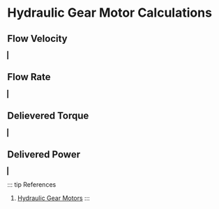 <script setup>
  import CalcEmbeder from '../components/calc-embeder.vue'

  const calcData0 = {
    title: 'Hydraulic Gear Motor Calculation - flow velocity', 
    calcUrl: 'c-20220910.205306635-e3d-06e4d8-507aff' 
  }
  
  const calcData1 = {
    title: 'Hydraulic Gear Motor Calculation - flow rate', 
    calcUrl: 'c-20220910.205406634-e3d-051410-538a98' 
  }

  const calcData2 = {
    title: 'Hydraulic Gear Motor Calculation - delivered torque', 
    calcUrl: 'c-20220910.205421606-e3d-0ef42f-5ceac3' 
  }

  const calcData3 = {
    title: 'Hydraulic Gear Motor Calculation - delivered power', 
    calcUrl: 'c-20220910.205436312-e3d-020483-537812' 
  }
</script>

# Hydraulic Gear Motor Calculations
## Flow Velocity

<CalcEmbeder :calcData="calcData0"
  width="100%" :iframeHeight="350" style="border:1px solid black;">
</CalcEmbeder>

## Flow Rate

<CalcEmbeder :calcData="calcData1"
  width="100%" :iframeHeight="350" style="border:1px solid black;">
</CalcEmbeder>

## Delievered Torque

<CalcEmbeder :calcData="calcData2"
  width="100%" :iframeHeight="350" style="border:1px solid black;">
</CalcEmbeder>

## Delivered Power

<CalcEmbeder :calcData="calcData3"
  width="100%" :iframeHeight="500" style="border:1px solid black;">
</CalcEmbeder>

::: tip References
1. [Hydraulic Gear Motors](https://www.jbj.co.uk/gear-motors.html#example-calculation)
:::